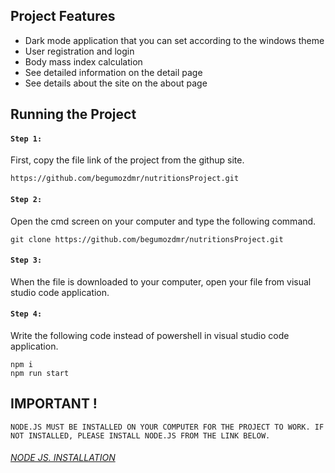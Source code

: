 ## Project Features
- Dark mode application that you can set according to the windows theme
- User registration and login
- Body mass index calculation
- See detailed information on the detail page
- See details about the site on the about page

## Running the Project

#### `Step 1:`
First, copy the file link of the project from the githup site.

    https://github.com/begumozdmr/nutritionsProject.git

#### `Step 2:` 
Open the cmd screen on your computer and type the following command.

    git clone https://github.com/begumozdmr/nutritionsProject.git

#### `Step 3:`
When the file is downloaded to your computer, open your file from visual studio code application.

#### `Step 4:` 
Write the following code instead of powershell in visual studio code application.

    npm i
    npm run start

## IMPORTANT ! <br>
`NODE.JS MUST BE INSTALLED ON YOUR COMPUTER FOR THE PROJECT TO WORK. IF NOT INSTALLED, PLEASE INSTALL NODE.JS FROM THE LINK BELOW.`

###### [NODE JS. INSTALLATION](https://nodejs.org/en)

